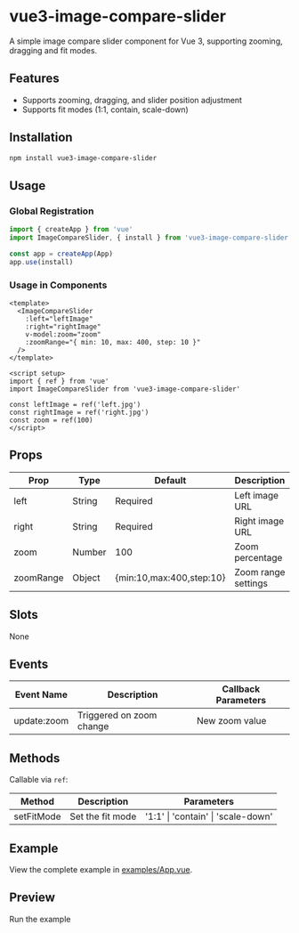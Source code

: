 # vue3-image-compare-slider  

A simple image compare slider component for Vue 3, supporting zooming, dragging and fit modes.  

## Features  

- Supports zooming, dragging, and slider position adjustment  
- Supports fit modes (1:1, contain, scale-down)  

## Installation  

```bash  
npm install vue3-image-compare-slider  
```  

## Usage  

### Global Registration  

```js  
import { createApp } from 'vue'  
import ImageCompareSlider, { install } from 'vue3-image-compare-slider'  

const app = createApp(App)  
app.use(install)  
```  

### Usage in Components  

```vue  
<template>  
  <ImageCompareSlider  
    :left="leftImage"  
    :right="rightImage"  
    v-model:zoom="zoom"  
    :zoomRange="{ min: 10, max: 400, step: 10 }"  
  />  
</template>  

<script setup>  
import { ref } from 'vue'  
import ImageCompareSlider from 'vue3-image-compare-slider'  

const leftImage = ref('left.jpg')  
const rightImage = ref('right.jpg')  
const zoom = ref(100)  
</script>  
```  

## Props  

| Prop       | Type    | Default               | Description          |  
| ---------- | ------- | --------------------- | -------------------- |  
| left       | String  | Required              | Left image URL       |  
| right      | String  | Required              | Right image URL      |  
| zoom       | Number  | 100                   | Zoom percentage      |  
| zoomRange  | Object  | {min:10,max:400,step:10} | Zoom range settings  |  

## Slots  

None  

## Events  

| Event Name      | Description                | Callback Parameters |  
| --------------- | -------------------------- | ------------------- |  
| update:zoom     | Triggered on zoom change   | New zoom value      |  

## Methods  

Callable via `ref`:  

| Method         | Description                | Parameters         |  
| -------------- | -------------------------- | ------------------ |  
| setFitMode     | Set the fit mode           | '1:1' \| 'contain' \| 'scale-down' |  

## Example  

View the complete example in [examples/App.vue](examples/App.vue).  

## Preview  

Run the example
